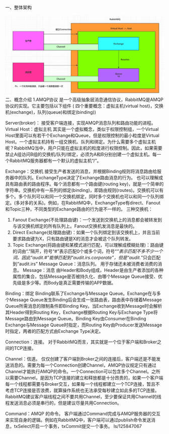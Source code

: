 一、整体架构

![Image text](./2.png)
二、概念介绍
1.AMQP协议
是一个高级抽象层消息通信协议，RabbitMQ是AMQP协议的实现。它主要包括以下组件 ( 四个重要概念：虚拟主机(virtual host)，交换机(exchange)，队列(queue)和绑定(binding))

Server(broker)：
    接受客户端连接，实现AMQP消息队列和路由功能的进程。
Virtual Host：虚拟主机
    其实是一个虚拟概念，类似于权限控制组，一个Virtual Host里面可以有若干个Exchange和Queue，但是权限控制的最小粒度是Virtual Host。一个虚拟主机持有一组交换机、队列和绑定。为什么需要多个虚拟主机呢？RabbitMQ当中，用户只能在虚拟主机的粒度进行权限控制。因此，如果需要禁止A组访问B组的交换机/队列/绑定，必须为A和B分别创建一个虚拟主机。每一个RabbitMQ服务器都有一个默认的虚拟主机“/”。

Exchange：交换机
    接受生产者发送的消息，并根据Binding规则将消息路由给服务器中的队列。ExchangeType决定了Exchange路由消息的行为。
    也可以理解成具有路由表的路由程序。每个消息都有一个路由键(routing key)，就是一个简单的字符串。交换机中有一系列的绑定(binding)，即路由规则(routes)。交换机可以有多个。多个队列可以和同一个交换机绑定，同时多个交换机也可以和同一个队列绑定。(多对多的关系)。例如，在RabbitMQ中，ExchangeType有direct、Fanout和Topic三种，不同类型的Exchange路由的行为是不一样的。
三种交换机：
1. Fanout
        Exchange(不处理路由键)：一个发送到交换机上的消息都会被转发到与该交换机绑定的所有队列上。Fanout交换机发消息是最快的。
2. Direct
        Exchange(处理路由键)：如果一个队列绑定到该交换机上，并且当前要求路由键为X，只有路由键是X的消息才会被这个队列转发。
3. Topic
        Exchange(将路由键和某模式进行匹配，可以理解成模糊处理)：路由键的词由“.”隔开，符号“#”表示匹配0个或多个词，符号“*”表示匹配不多不少一个词。因此“audit.#”能够匹配到“audit.irs.corporate”，但是“audit.*”只会匹配到“audit.irs”
Message Queue：消息队列。
用于存储还未被消费者消费的消息。
Message：消息
由Header和Body组成，Header是由生产者添加的各种属性的集合，包括Message是否被持久化、由哪个Message Queue接受、优                      先级是多少等。而Body是真正需要传输的APP数据。

Binding：绑定
Binding联系了Exchange与Message Queue。Exchange在与多个Message Queue发生Binding后会生成一张路由表，路由表中存储着Message Queue所需消息的限制条件即Binding Key。当Exchange收到Message时会解析其Header得到Routing Key，Exchange根据Routing Key与Exchange Type将Message路由到Message Queue。Binding Key由Consumer在Binding Exchange与Message Queue时指定，而Routing Key由Producer发送Message时指定，两者的匹配方式由Exchange Type决定。

Connection：连接。
对于RabbitMQ而言，其实就是一个位于客户端和Broker之间的TCP连接。

Channel：信道。
仅仅创建了客户端到Broker之间的连接后，客户端还是不能发送消息的。需要为每一个Connection创建Channel，AMQP协议规定只有通过Channel才能执行AMQP的命令。一个Connection可以包含多个Channel。之所以需要Channel，是因为TCP连接的建立和释放都是十分昂贵的，如果一个客户端每一个线程都需要与Broker交互，如果每一个线程都建立一个TCP连接，暂且不考虑TCP连接是否浪费，就算操作系统也无法承受每秒建立如此多的TCP连接。RabbitMQ建议客户端线程之间不要共用Channel，至少要保证共用Channel的线程发送消息必须是串行的，但是建议尽量共用Connection。

Command：AMQP 的命令。
客户端通过Command完成与AMQP服务器的交互来实现自身的逻辑。例如在RabbitMQ中，客户端可以通过publish命令发送消息，txSelect开启一个事务，txCommit提交一个事务。
ls/125847067